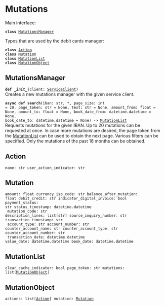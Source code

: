 
# Mutations

Main interface:

<code>**class** [MutationsManager](#mutationsmanager)</code>

Types that are used by the debit cards manager:

<code>**class** [Action](#action)
**class** [Mutation](#mutation)
**class** [MutationList](#mutationlist)
**class** [MutationObject](#mutationobject)</code>

## MutationsManager
<code>**def _\_init__**(client: [ServiceClient](#serviceclient))</code><br>
<span class="docs">Creates a new mutations manager with the given service client.</span>

<code>**async def search**(iban: str, *, page_size: int = 20, page_token: str = None, text: str = None, amount_from: float = None, amount_to: float = None, book_date_from: datetime.datetime = None, book_date_to: datetime.datetime = None) -> [MutationList](#mutationlist)</code><br>
<span class="docs">Requests mutations for the given IBAN. Up to 20 mutations can be requested at once. In case more mutations are desired, the page token from the [MutationList](#mutationlist) can be used to obtain the next page. Various filters can be specified. Only the mutations of the past 18 months can be obtained.</span>

## Action
<code>name: str
user_action_indicator: str</code>

## Mutation
<code>amount: float
currency_iso_code: str
balance_after_mutation: float
debit_credit: str
indicator_digital_invoice: bool
payment_status: str
status_timestamp: datetime.datetime<br>
mutation_code: str
description_lines: list[str]
source_inquiry_number: str
transaction_timestamp: str<br>
account_type: str
account_number: str
counter_account_name: str
counter_account_type: str
counter_account_number: str<br>
transaction_date: datetime.datetime
value_date: datetime.datetime
book_date: datetime.datetime</code>

## MutationList
<code>clear_cache_indicator: bool
page_token: str
mutations: list[[MutationObject](#mutationobject)]</code>

## MutationObject
<code>actions: list[[Action](#action)]
mutation: [Mutation](#mutation)</code>
